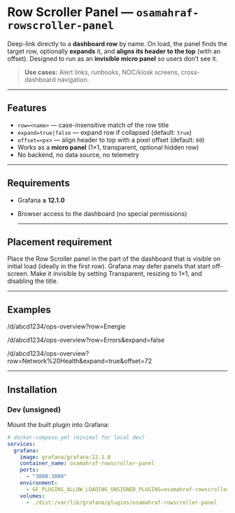 # Row Scroller Panel — `osamahraf-rowscroller-panel`

Deep-link directly to a **dashboard row** by name. On load, the panel finds the target row, optionally **expands** it, and **aligns its header to the top** (with an offset). Designed to run as an **invisible micro panel** so users don’t see it.

> **Use cases:** Alert links, runbooks, NOC/kiosk screens, cross-dashboard navigation.

---


## Features

- `row=<name>` — case-insensitive match of the row title
- `expand=true|false` — expand row if collapsed (default: `true`)
- `offset=<px>` — align header to top with a pixel offset (default: `60`)
- Works as a **micro panel** (1×1, transparent, optional hidden row)
- No backend, no data source, no telemetry

---

## Requirements

- Grafana **≥ 12.1.0**
- Browser access to the dashboard (no special permissions)

  ---

## Placement requirement

Place the Row Scroller panel in the part of the dashboard that is visible on initial load (ideally in the first row). Grafana may defer panels that start off-screen.
Make it invisible by setting Transparent, resizing to 1×1, and disabling the title.

---
## Examples

/d/abcd1234/ops-overview?row=Energie

/d/abcd1234/ops-overview?row=Errors&expand=false

/d/abcd1234/ops-overview?row=Network%20Health&expand=true&offset=72

---
## Installation

### Dev (unsigned)
Mount the built plugin into Grafana:

```yaml
# docker-compose.yml (minimal for local dev)
services:
  grafana:
    image: grafana/grafana:12.1.0
    container_name: osamahraf-rowscroller-panel
    ports:
      - "3000:3000"
    environment:
      - GF_PLUGINS_ALLOW_LOADING_UNSIGNED_PLUGINS=osamahraf-rowscroller-panel
    volumes:
      - ./dist:/var/lib/grafana/plugins/osamahraf-rowscroller-panel



